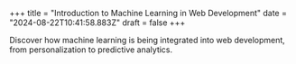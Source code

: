 +++
title = "Introduction to Machine Learning in Web Development"
date = "2024-08-22T10:41:58.883Z"
draft = false
+++

  Discover how machine learning is being integrated into web development, from personalization to predictive analytics.
        